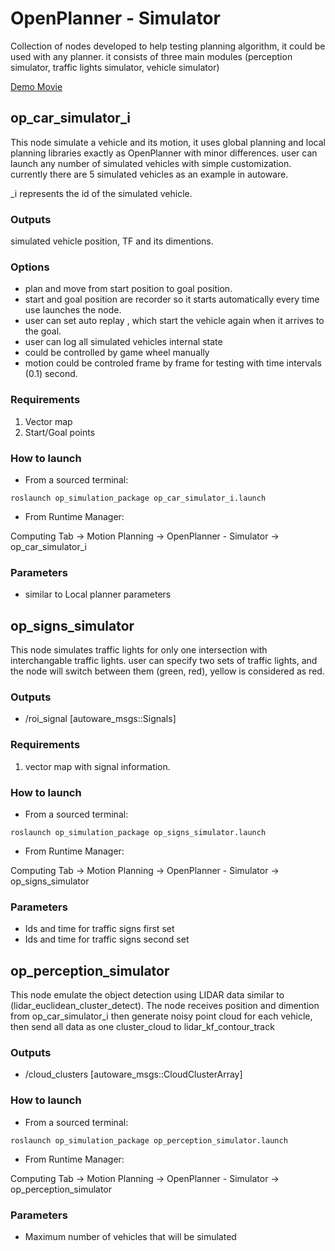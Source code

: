 # OpenPlanner - Simulator

Collection of nodes developed to help testing planning algorithm, it could be used with any planner. 
it consists of three main modules (perception simulator, traffic lights simulator, vehicle simulator) 

[Demo Movie](https://youtu.be/BS5nLtBsXPE)

## op_car_simulator_i

This node simulate a vehicle and its motion, it uses global planning and local planning libraries exactly as OpenPlanner with minor differences.
user can launch any number of simulated vehicles with simple customization. currently there are 5 simulated vehicles as an example in autoware.

_i represents the id of the simulated vehicle.

### Outputs
simulated vehicle position, TF and its dimentions. 

### Options
* plan and move from start position to goal position. 
* start and goal position are recorder so it starts automatically every time use launches the node. 
* user can set auto replay , which start the vehicle again when it arrives to the goal.
* user can log all simulated vehicles internal state 
* could be controlled by game wheel manually 
* motion could be controled frame by frame for testing with time intervals (0.1) second.

### Requirements

1. Vector map 
1. Start/Goal points 

### How to launch

* From a sourced terminal:

`roslaunch op_simulation_package op_car_simulator_i.launch`

* From Runtime Manager:

Computing Tab -> Motion Planning -> OpenPlanner - Simulator  -> op_car_simulator_i


### Parameters 
 * similar to Local planner parameters



## op_signs_simulator

This node simulates traffic lights for only one intersection with interchangable traffic lights. user can specify two sets of traffic lights, and the node will switch between them (green, red), yellow is considered as red.

### Outputs
* /roi_signal [autoware_msgs::Signals]

### Requirements

1. vector map with signal information.

### How to launch

* From a sourced terminal:

`roslaunch op_simulation_package op_signs_simulator.launch`

* From Runtime Manager:

Computing Tab -> Motion Planning -> OpenPlanner - Simulator  -> op_signs_simulator

### Parameters 
 * Ids and time for traffic signs first set 
 * Ids and time for traffic signs second set



## op_perception_simulator

This node emulate the object detection using LIDAR data similar to (lidar_euclidean_cluster_detect). 
The node receives position and dimention from op_car_simulator_i then generate noisy point cloud for each vehicle, then send all data as one cluster_cloud to lidar_kf_contour_track

### Outputs
* /cloud_clusters [autoware_msgs::CloudClusterArray]

### How to launch

* From a sourced terminal:

`roslaunch op_simulation_package op_perception_simulator.launch`

* From Runtime Manager:

Computing Tab -> Motion Planning -> OpenPlanner - Simulator  -> op_perception_simulator

### Parameters 
 * Maximum number of vehicles that will be simulated 
